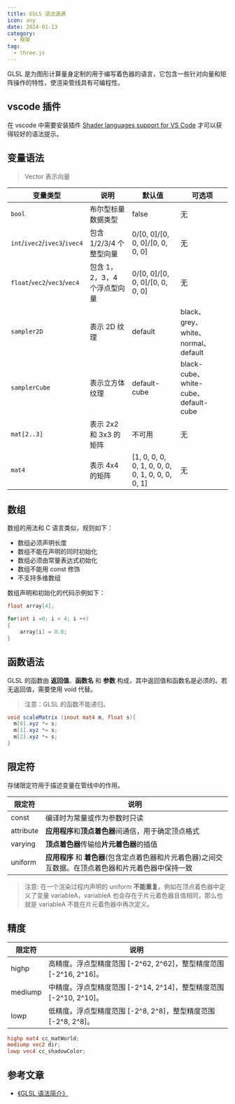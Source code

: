 ```yaml
---
title: GSLS 语法速通
icon: any
date: 2024-01-13
category:
  - 框架
tag:
  - three.js
---
```


GLSL 是为图形计算量身定制的用于编写着色器的语言，它包含一些针对向量和矩阵操作的特性，使渲染管线具有可编程性。

## vscode 插件

在 vscode 中需要安装插件 [Shader languages support for VS Code](https://marketplace.visualstudio.com/items?itemName=slevesque.shader) 才可以获得较好的语法提示。

## 变量语法

> Vector 表示向量

| 变量类型                      | 说明                         | 默认值                                           | 可选项                               |
| ----------------------------- | ---------------------------- | ------------------------------------------------ | ------------------------------------ |
| `bool`                        | 布尔型标量数据类型           | false                                            | 无                                   |
| `int`/`ivec2`/`ivec3`/`ivec4` | 包含 1/2/3/4 个整型向量      | 0/[0, 0]/[0, 0, 0]/[0, 0, 0, 0]                  | 无                                   |
| `float`/`vec2`/`vec3`/`vec4`  | 包含 1，2，3，4 个浮点型向量 | 0/[0, 0]/[0, 0, 0]/[0, 0, 0, 0]                  | 无                                   |
| `sampler2D `                  | 表示 2D 纹理                 | default                                          | black、grey、white、normal、default  |
| `samplerCube`                 | 表示立方体纹理               | default-cube                                     | black-cube、white-cube、default-cube |
| `mat[2..3] `                  | 表示 2x2 和 3x3 的矩阵       | 不可用                                           | 无                                   |
| `mat4  `                      | 表示 4x4 的矩阵              | [1, 0, 0, 0, 0, 1, 0, 0, 0, 0, 1, 0, 0, 0, 0, 1] | 无                                   |

## 数组

数组的用法和 C 语言类似，规则如下：

- 数组必须声明长度
- 数组不能在声明的同时初始化
- 数组必须由常量表达式初始化
- 数组不能用 const 修饰
- 不支持多维数组

数组声明和初始化的代码示例如下：

```glsl
float array[4];

for(int i =0; i < 4; i ++)
{
    array[i] = 0.0;
}
```

## 函数语法

GLSL 的函数由 **返回值**、**函数名** 和 **参数** 构成，其中返回值和函数名是必须的。若无返回值，需要使用 void 代替。

> 注意：GLSL 的函数不能递归。

```glsl
void scaleMatrix (inout mat4 m, float s){
  m[0].xyz *= s;
  m[1].xyz *= s;
  m[2].xyz *= s;
}
```

## 限定符

存储限定符用于描述变量在管线中的作用。

| 限定符    | 说明                                                                                                   |
| --------- | ------------------------------------------------------------------------------------------------------ |
| const     | 编译时为常量或作为参数时只读                                                                           |
| attribute | **应用程序**和**顶点着色器**间通信，用于确定顶点格式                                                   |
| varying   | **顶点着色器**传输给**片元着色器**的插值                                                               |
| uniform   | **应用程序** 和 **着色器**(包含定点着色器和片元着色器)之间交互数据。在顶点着色器和片元着色器中保持一致 |

> 注意: 在一个渲染过程内声明的 uniform **不能重复**。例如在顶点着色器中定义了变量 variableA，variableA 也会存在于片元着色器且值相同，那么也就是 variableA 不能在片元着色器中再次定义。

## 精度

| 限定符  | 说明                                                               |
| ------- | ------------------------------------------------------------------ |
| highp   | 高精度。浮点型精度范围 [-2^62, 2^62]，整型精度范围 [-2^16, 2^16]。 |
| mediump | 中精度。浮点型精度范围 [-2^14, 2^14]，整型精度范围 [-2^10, 2^10]。 |
| lowp    | 低精度。浮点型精度范围 [-2^8, 2^8]，整型精度范围 [-2^8, 2^8]。     |

```glsl
highp mat4 cc_matWorld;
mediump vec2 dir;
lowp vec4 cc_shadowColor;
```

## 参考文章

- [《GLSL 语法简介》](https://docs.cocos.com/creator/manual/zh/shader/glsl.html)
